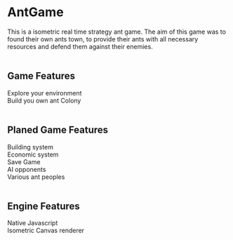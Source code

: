 # AntGame<br>
This is a isometric real time strategy ant game. The aim of this game was to found their own ants town, to provide their ants with all necessary resources and defend them against their enemies.<br>
<br>
## Game Features
Explore your environment<br>
Build you own ant Colony<br>
<br>
## Planed Game Features
Building system<br>
Economic system<br>
Save Game<br>
AI opponents<br>
Various ant peoples<br>
<br>
## Engine Features
Native Javascript<br>
Isometric Canvas renderer<br>
<br>
